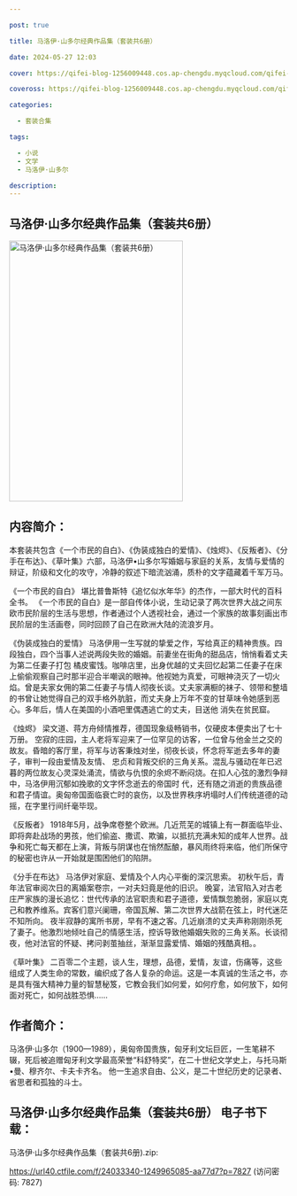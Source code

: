 ```yaml
---

post: true

title: 马洛伊·山多尔经典作品集（套装共6册）

date: 2024-05-27 12:03

cover: https://qifei-blog-1256009448.cos.ap-chengdu.myqcloud.com/qifei-blog/6618c9e868eb9357131bbebe.jpg

coveross: https://qifei-blog-1256009448.cos.ap-chengdu.myqcloud.com/qifei-blog/6618c9e868eb9357131bbebe.jpg

categories:

  - 套装合集

tags:

  - 小说
  - 文学
  - 马洛伊·山多尔

description:
---
```


## 马洛伊·山多尔经典作品集（套装共6册）
<img alt="马洛伊·山多尔经典作品集（套装共6册） " class="aligncenter loading" data-was-processed="true" decoding="async" fetchpriority="high" height="471" src="https://qifei-blog-1256009448.cos.ap-chengdu.myqcloud.com/qifei-blog/6618c9e868eb9357131bbebe.jpg" style="cursor: zoom-in;" width="314"/>

## 内容简介：

本套装共包含《一个市民的自白》、《伪装成独白的爱情》、《烛烬》、《反叛者》、《分手在布达》、《草叶集》六部，马洛伊•山多尔写婚姻与家庭的关系，友情与爱情的辩证，阶级和文化的攻守，冷静的叙述下暗流汹涌，质朴的文字蕴藏着千军万马。<br/>

《一个市民的自白》 堪比普鲁斯特《追忆似水年华》的杰作，一部大时代的百科全书。 《一个市民的自白》是一部自传体小说，生动记录了两次世界大战之间东欧市民阶层的生活与思想，作者通过个人透视社会，通过一个家族的故事刻画出市民阶层的生活画卷，同时回顾了自己在欧洲大陆的流浪岁月。<br/>

《伪装成独白的爱情》 马洛伊用一生写就的挚爱之作，写给真正的精神贵族。四段独白，四个当事人述说两段失败的婚姻。前妻坐在街角的甜品店，悄悄看着丈夫为第二任妻子打包 橘皮蜜饯。咖啡店里，出身优越的丈夫回忆起第二任妻子在床上偷偷观察自己时那半迎合半嘲讽的眼神。他视她为真爱，可眼神浇灭了一切火焰。曾是夫家女佣的第二任妻子与情人彻夜长谈。丈夫家满橱的袜子、领带和整墙的书曾让她觉得自己的双手格外肮脏，而丈夫身上万年不变的甘草味令她感到恶心。多年后，情人在美国的小酒吧里偶遇逃亡的丈夫，目送他 消失在贫民窟。<br/>

《烛烬》 梁文道、蒋方舟倾情推荐，德国现象级畅销书，仅硬皮本便卖出了七十万册。 空寂的庄园，主人老将军迎来了一位罕见的访客，一位曾与他金兰之交的故友。昏暗的客厅里，将军与访客秉烛对坐，彻夜长谈，怀念将军逝去多年的妻子，审判一段由爱情及友情、 忠贞和背叛交织的三角关系。混乱与骚动在年已迟暮的两位故友心灵深处涌流，情欲与仇恨的余烬不断闷烧。在扣人心弦的激烈争辩中，马洛伊用沉郁如挽歌的文字怀念逝去的帝国时 代，还有随之消逝的贵族品德和君子情谊。奥匈帝国面临衰亡时的哀伤，以及世界秩序坍塌时人们传统道德的动摇，在字里行间纤毫毕现。<br/>

《反叛者》 1918年5月，战争席卷整个欧洲。几近荒芜的城镇上有一群面临毕业、即将奔赴战场的男孩，他们偷盗、撒谎、欺骗，以抵抗充满未知的成年人世界。战争和死亡每天都在上演，背叛与阴谋也在悄然酝酿，暴风雨终将来临，他们所保守的秘密也许从一开始就是围困他们的陷阱。<br/>

《分手在布达》 马洛伊对家庭、爱情及个人内心平衡的深沉思索。 初秋午后，青年法官审阅次日的离婚案卷宗，一对夫妇竟是他的旧识。 晚宴，法官陷入对古老庄严家族的漫长追忆：世代传承的法官职责和君子道德，爱情飘忽脆弱，家庭以克己和教养维系。宾客们意兴阑珊，帝国瓦解、第二次世界大战箭在弦上，时代迷茫不知所向。 夜半寂静的寓所书房，早有不速之客。几近崩溃的丈夫声称刚刚杀死了妻子。他激烈地倾吐自己的情感生活，控诉导致他婚姻失败的三角关系。长谈彻夜，他对法官的怀疑、拷问剥茧抽丝，渐渐显露爱情、婚姻的残酷真相。。<br/>

《草叶集》 二百零二个主题，谈人生，理想，品德，爱情，友谊，伤痛等，这些组成了人类生命的常数，编织成了各人复杂的命运。这是一本真诚的生活之书，亦是具有强大精神力量的智慧秘笈，它教会我们如何爱，如何疗愈，如何放下，如何面对死亡，如何战胜恐惧……

## 作者简介：

马洛伊·山多尔（1900—1989），奥匈帝国贵族，匈牙利文坛巨匠，一生笔耕不辍，死后被追赠匈牙利文学最高荣誉“科舒特奖”，在二十世纪文学史上，与托马斯•曼、穆齐尔、卡夫卡齐名。 他一生追求自由、公义，是二十世纪历史的记录者、省思者和孤独的斗士。

## 马洛伊·山多尔经典作品集（套装共6册） 电子书下载：
马洛伊·山多尔经典作品集（套装共6册).zip: 

https://url40.ctfile.com/f/24033340-1249965085-aa77d7?p=7827 (访问密码: 7827)
